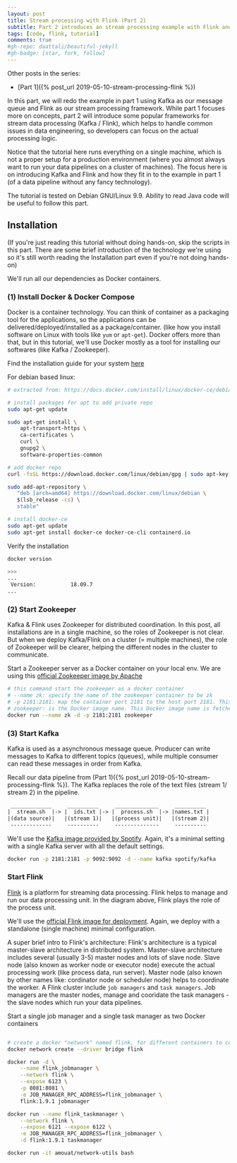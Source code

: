 ```yaml
---
layout: post
title: Stream processing with Flink (Part 2)
subtitle: Part 2 introduces an stream processing example with Flink and Kafka
tags: [code, flink, tutorial]
comments: true
#gh-repo: daattali/beautiful-jekyll
#gh-badge: [star, fork, follow]
---
```


Other posts in the series:

- [Part 1]({% post_url 2019-05-10-stream-processing-flink %})

In this part, we will redo the example in part 1 using Kafka as our message queue and Flink as our stream processing framework.
While part 1 focuses more on concepts, part 2 will introduce some popular frameworks for stream data processing (Kafka / Flink), which helps to handle common issues in data engineering, so developers can focus on the actual processing logic.

Notice that the tutorial here runs everything on a single machine, which is not a proper setup for a production environment
(where you almost always want to run your data pipelines on a cluster of machines).
The focus here is on introducing Kafka and Flink and how they fit in to the example in part 1 (of a data pipeline without any fancy technology).

The tutorial is tested on Debian GNU/Linux 9.9.
Ability to read Java code will be useful to follow this part.

## Installation

(If you're just reading this tutorial without doing hands-on, skip the scripts in this part.
There are some brief introduction of the technology we're using so it's still worth reading the Installation part even if you're not doing hands-on)

We'll run all our dependencies as Docker containers.

### (1) Install Docker & Docker Compose

Docker is a container technology. You can think of container as a packaging tool for the applications, so the applications can be delivered/deployed/installed as a package/container.
(like how you install software on Linux with tools like `yum` or `apt-get`).
Docker offers more than that, but in this tutorial, we'll use Docker mostly as a tool for installing our softwares (like Kafka / Zookeeper).

Find the installation guide for your system [here](https://docs.docker.com/install/overview/)

For debian based linux:

```sh
# extracted from: https://docs.docker.com/install/linux/docker-ce/debian/

# install packages for apt to add private repo
sudo apt-get update

sudo apt-get install \
    apt-transport-https \
    ca-certificates \
    curl \
    gnupg2 \
    software-properties-common

# add docker repo
curl -fsSL https://download.docker.com/linux/debian/gpg | sudo apt-key add -

sudo add-apt-repository \
   "deb [arch=amd64] https://download.docker.com/linux/debian \
   $(lsb_release -cs) \
   stable"

# install docker-ce
sudo apt-get update
sudo apt-get install docker-ce docker-ce-cli containerd.io
```

Verify the installation

```sh
docker version

>>>
...
 Version:           18.09.7
...
```

### (2) Start Zookeeper

Kafka & Flink uses Zookeeper for distributed coordination.
In this post, all installations are in a single machine, so the roles of Zookeeper is not clear.
But when we deploy Kafka/Flink on a cluster (= multiple machines), the role of Zookeeper will be clearer, helping the different nodes in the cluster to communicate.

Start a Zookeeper server as a Docker container on your local env.
We are using this [official Zookeeper image by Apache](https://hub.docker.com/_/zookeeper)

```bash
# this command start the zookeeper as a docker container
# --name zk: specify the name of the zookeeper container to be zk
# -p 2181:2181: map the container port 2181 to the host port 2181. This allows the zookeeper service to be accessible from localhost:2181
# zookeeper: is the Docker image name. This Docker image name is fetched from the docker hub to your local env
docker run --name zk -d -p 2181:2181 zookeeper
```

### (3) Start Kafka

Kafka is used as a asynchronous message queue.
Producer can write messages to Kafka to different topics (queues), while multiple consumer can read these messages in order from Kafka.

Recall our data pipeline from (Part 1)({% post_url 2019-05-10-stream-processing-flink %}).
The Kafka replaces the role of the text files (stream 1/ stream 2) in the pipeline.

```txt
 _____________     __________     ______________     __________
|  stream.sh  |-> |  ids.txt |-> |  process.sh  |-> |names.txt |
|(data source)|   |(stream 1)|   |(process unit)|   |(stream 2)|
 -------------     ----------     --------------     ----------
```

We'll use the [Kafka image provided by Spotify](https://hub.docker.com/r/spotify/kafka).
Again, it's a minimal setting with a single Kafka server with all the default settings.

```bash
docker run -p 2181:2181 -p 9092:9092 -d --name kafka spotify/kafka
```

### Start Flink

[Flink](https://ci.apache.org/projects/flink/flink-docs-master/) is a platform for streaming data processing.
Flink helps to manage and run our data processing unit.
In the diagram above, Flink plays the role of the process unit.

We'll use the [official Flink image for deployment](https://hub.docker.com/_/flink).
Again, we deploy with a standalone (single machine) minimal configuration.

A super brief intro to Flink's architecture:
Flink's architecture is a typical master-slave architecture in distributed system.
Master-slave architecture includes several (usually 3-5) master nodes and lots of slave node.
Slave node (also known as worker node or executor node) execute the actual processing work (like process data, run server).
Master node (also known by other names like: cordinator node or scheduler node) helps to coordinate the worker.
A Flink cluster include `job managers` and `task managers`.
Job managers are the master nodes, manage and cooridate the task managers - the slave nodes which run your data pipelines.

Start a single job manager and a single task manager as two Docker containers

```bash

# create a docker "network" named flink, for different containers to communicate
docker network create --driver bridge flink

docker run -d \
    --name flink_jobmanager \
    --network flink \
    --expose 6123 \
    -p 8081:8081 \
    -e JOB_MANAGER_RPC_ADDRESS=flink_jobmanager \
    flink:1.9.1 jobmanager

docker run --name flink_taskmanager \
    --network flink \
    --expose 6121 --expose 6122 \
    -e JOB_MANAGER_RPC_ADDRESS=flink_jobmanager \
    -d flink:1.9.1 taskmanager

docker run -it amouat/network-utils bash
```
